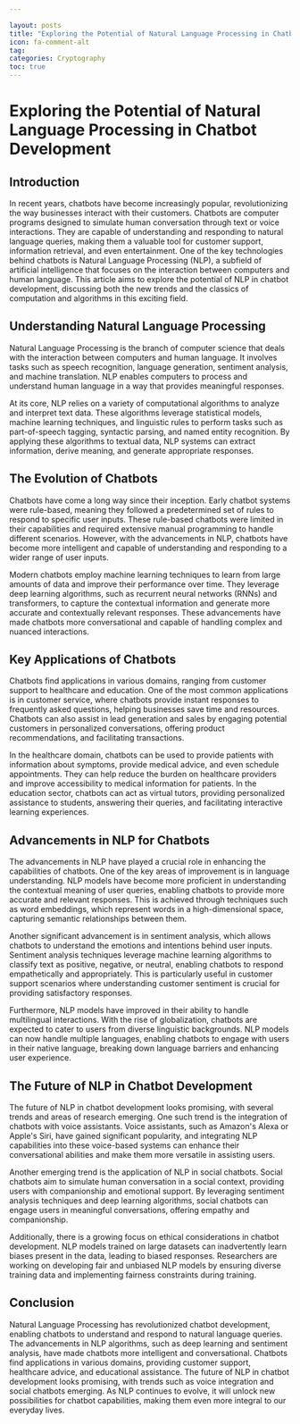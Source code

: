 ```yaml
---

layout: posts
title: "Exploring the Potential of Natural Language Processing in Chatbot Development"
icon: fa-comment-alt
tag:      
categories: Cryptography
toc: true
---
```




# Exploring the Potential of Natural Language Processing in Chatbot Development

## Introduction

In recent years, chatbots have become increasingly popular, revolutionizing the way businesses interact with their customers. Chatbots are computer programs designed to simulate human conversation through text or voice interactions. They are capable of understanding and responding to natural language queries, making them a valuable tool for customer support, information retrieval, and even entertainment. One of the key technologies behind chatbots is Natural Language Processing (NLP), a subfield of artificial intelligence that focuses on the interaction between computers and human language. This article aims to explore the potential of NLP in chatbot development, discussing both the new trends and the classics of computation and algorithms in this exciting field.

## Understanding Natural Language Processing

Natural Language Processing is the branch of computer science that deals with the interaction between computers and human language. It involves tasks such as speech recognition, language generation, sentiment analysis, and machine translation. NLP enables computers to process and understand human language in a way that provides meaningful responses.

At its core, NLP relies on a variety of computational algorithms to analyze and interpret text data. These algorithms leverage statistical models, machine learning techniques, and linguistic rules to perform tasks such as part-of-speech tagging, syntactic parsing, and named entity recognition. By applying these algorithms to textual data, NLP systems can extract information, derive meaning, and generate appropriate responses.

## The Evolution of Chatbots

Chatbots have come a long way since their inception. Early chatbot systems were rule-based, meaning they followed a predetermined set of rules to respond to specific user inputs. These rule-based chatbots were limited in their capabilities and required extensive manual programming to handle different scenarios. However, with the advancements in NLP, chatbots have become more intelligent and capable of understanding and responding to a wider range of user inputs.

Modern chatbots employ machine learning techniques to learn from large amounts of data and improve their performance over time. They leverage deep learning algorithms, such as recurrent neural networks (RNNs) and transformers, to capture the contextual information and generate more accurate and contextually relevant responses. These advancements have made chatbots more conversational and capable of handling complex and nuanced interactions.

## Key Applications of Chatbots

Chatbots find applications in various domains, ranging from customer support to healthcare and education. One of the most common applications is in customer service, where chatbots provide instant responses to frequently asked questions, helping businesses save time and resources. Chatbots can also assist in lead generation and sales by engaging potential customers in personalized conversations, offering product recommendations, and facilitating transactions.

In the healthcare domain, chatbots can be used to provide patients with information about symptoms, provide medical advice, and even schedule appointments. They can help reduce the burden on healthcare providers and improve accessibility to medical information for patients. In the education sector, chatbots can act as virtual tutors, providing personalized assistance to students, answering their queries, and facilitating interactive learning experiences.

## Advancements in NLP for Chatbots

The advancements in NLP have played a crucial role in enhancing the capabilities of chatbots. One of the key areas of improvement is in language understanding. NLP models have become more proficient in understanding the contextual meaning of user queries, enabling chatbots to provide more accurate and relevant responses. This is achieved through techniques such as word embeddings, which represent words in a high-dimensional space, capturing semantic relationships between them.

Another significant advancement is in sentiment analysis, which allows chatbots to understand the emotions and intentions behind user inputs. Sentiment analysis techniques leverage machine learning algorithms to classify text as positive, negative, or neutral, enabling chatbots to respond empathetically and appropriately. This is particularly useful in customer support scenarios where understanding customer sentiment is crucial for providing satisfactory responses.

Furthermore, NLP models have improved in their ability to handle multilingual interactions. With the rise of globalization, chatbots are expected to cater to users from diverse linguistic backgrounds. NLP models can now handle multiple languages, enabling chatbots to engage with users in their native language, breaking down language barriers and enhancing user experience.

## The Future of NLP in Chatbot Development

The future of NLP in chatbot development looks promising, with several trends and areas of research emerging. One such trend is the integration of chatbots with voice assistants. Voice assistants, such as Amazon's Alexa or Apple's Siri, have gained significant popularity, and integrating NLP capabilities into these voice-based systems can enhance their conversational abilities and make them more versatile in assisting users.

Another emerging trend is the application of NLP in social chatbots. Social chatbots aim to simulate human conversation in a social context, providing users with companionship and emotional support. By leveraging sentiment analysis techniques and deep learning algorithms, social chatbots can engage users in meaningful conversations, offering empathy and companionship.

Additionally, there is a growing focus on ethical considerations in chatbot development. NLP models trained on large datasets can inadvertently learn biases present in the data, leading to biased responses. Researchers are working on developing fair and unbiased NLP models by ensuring diverse training data and implementing fairness constraints during training.

## Conclusion

Natural Language Processing has revolutionized chatbot development, enabling chatbots to understand and respond to natural language queries. The advancements in NLP algorithms, such as deep learning and sentiment analysis, have made chatbots more intelligent and conversational. Chatbots find applications in various domains, providing customer support, healthcare advice, and educational assistance. The future of NLP in chatbot development looks promising, with trends such as voice integration and social chatbots emerging. As NLP continues to evolve, it will unlock new possibilities for chatbot capabilities, making them even more integral to our everyday lives.